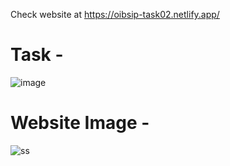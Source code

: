 Check website at https://oibsip-task02.netlify.app/

# Task - 
![image](https://user-images.githubusercontent.com/93007427/167268172-3b0a6936-4efd-4fcd-8586-257cbdd5cb15.png)

# Website Image - 
![ss](https://user-images.githubusercontent.com/93540804/155923314-07382b0a-2463-4431-8893-bad5139c93a0.jpg)

